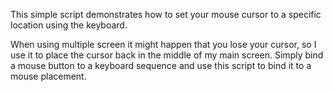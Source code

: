 This simple script demonstrates how to set your mouse cursor to a specific location using the keyboard.

When using multiple screen it might happen that you lose your cursor, so I use it to place the cursor back in the middle of my main screen.
Simply bind a mouse button to a keyboard sequence and use this script to bind it to a mouse placement.